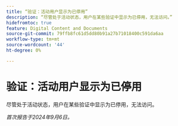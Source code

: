 ```yaml
---
title: “验证：活动用户显示为已停用”
description: “尽管处于活动状态，用户在某些验证中显示为已停用，无法访问。”
hidefromtoc: true
feature: Digital Content and Documents
source-git-commit: 79ffb8fc61d5dd80b91a27b71018400c591da6aa
workflow-type: tm+mt
source-wordcount: '44'
ht-degree: 0%

---
```


# 验证：活动用户显示为已停用

尽管处于活动状态，用户在某些验证中显示为已停用，无法访问。

_首次报告于2024年9月6日。_
